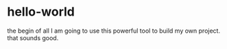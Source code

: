 # hello-world
the begin of all
I am going to use this powerful tool to build my own project. that sounds good.
